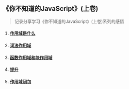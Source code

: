## 《你不知道的JavaScript》(上卷)

> 记录分享学习《你不知道的JavaScript》(上卷)系列的感悟

1. #### [作用域是什么](https://jayconscious.github.io/blog/book/dontknowjs/scope.html)
2. #### [词法作用域](https://jayconscious.github.io/blog/book/dontknowjs/lexingscope.html)
3. #### [函数作用域和块作用域](https://jayconscious.github.io/blog/book/dontknowjs/fnblockscope.html)
4. #### [提升](https://jayconscious.github.io/blog/book/dontknowjs/hoisting.html)
4. #### [作用域闭包](https://jayconscious.github.io/blog/book/dontknowjs/scopeclosure.html)